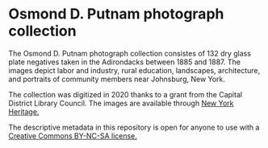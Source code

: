 # Osmond D. Putnam photograph collection

The Osmond D. Putnam photograph collection consistes of 132 dry glass plate negatives taken in the Adirondacks between 1885 and 1887. The images depict labor and industry, rural education, landscapes, architecture, and portraits of community members near Johnsburg, New York.

The collection was digitized in 2020 thanks to a grant from the Capital District Library Council. The images are available through [New York Heritage.](https://nyheritage.org/collections/osmond-d-putnam-photographs) 

The descriptive metadata in this repository is open for anyone to use with a [Creative Commons BY-NC-SA license.](https://creativecommons.org/licenses/by-nc-sa/4.0/)



